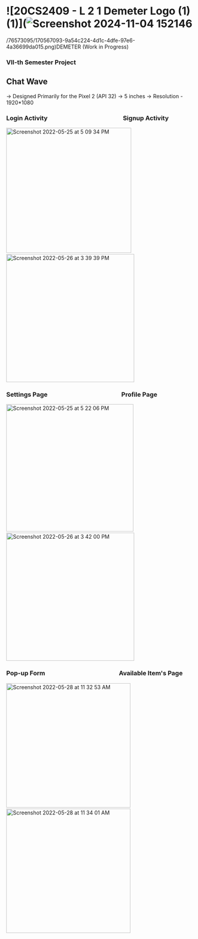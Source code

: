 # ![20CS2409 - L 2 1  Demeter Logo (1) (1)](![Screenshot 2024-11-04 152146](https://github.com/user-attachments/assets/dfaf7234-51f7-4950-8b20-bce8c69dbba2)
/76573095/170567093-9a54c224-4d1c-4dfe-97e6-4a36699da015.png)DEMETER (Work in Progress)


### VII-th Semester Project

## Chat Wave

-> Designed Primarily for the Pixel 2 (API 32)
    -> 5 inches
    -> Resolution - 1920*1080


### Login Activity&nbsp; &nbsp; &nbsp; &nbsp; &nbsp; &nbsp; &nbsp; &nbsp; &nbsp; &nbsp; &nbsp; &nbsp; &nbsp; &nbsp; &nbsp; &nbsp; &nbsp; &nbsp; &nbsp; &nbsp; &nbsp; &nbsp; &nbsp; &nbsp; &nbsp; &nbsp;  Signup Activity                                                  

<img width="334" alt="Screenshot 2022-05-25 at 5 09 34 PM" src="
/76573095/170253621-3b69f35f-4233-4140-92dc-ca3ae7f31086.png">&nbsp; &nbsp; &nbsp; &nbsp; &nbsp; <img width="342" alt="Screenshot 2022-05-26 at 3 39 39 PM" src="https://user-images.githubusercontent.com/76573095/170467326-30728178-fabd-4197-9cc4-ea2185b5c1eb.png">



### Settings Page &nbsp; &nbsp; &nbsp; &nbsp; &nbsp; &nbsp; &nbsp; &nbsp; &nbsp; &nbsp; &nbsp; &nbsp; &nbsp; &nbsp; &nbsp; &nbsp; &nbsp; &nbsp; &nbsp; &nbsp; &nbsp; &nbsp; &nbsp; &nbsp; &nbsp;  Profile Page

<img width="340" alt="Screenshot 2022-05-25 at 5 22 06 PM" src="https://user-images.githubusercontent.com/76573095/170255776-4191527e-74f5-4297-9e06-f9832db3cec5.png">&nbsp; &nbsp; &nbsp; &nbsp; &nbsp;<img width="342" alt="Screenshot 2022-05-26 at 3 42 00 PM" src="https://user-images.githubusercontent.com/76573095/170467723-c2273873-5298-47ff-8c5e-2afdc0285f81.png">

### Pop-up Form &nbsp; &nbsp; &nbsp; &nbsp; &nbsp; &nbsp; &nbsp; &nbsp; &nbsp; &nbsp; &nbsp; &nbsp; &nbsp; &nbsp; &nbsp; &nbsp; &nbsp; &nbsp; &nbsp; &nbsp; &nbsp; &nbsp; &nbsp; &nbsp; &nbsp; Available Item's Page

<img width="332" alt="Screenshot 2022-05-28 at 11 32 53 AM" src="https://user-images.githubusercontent.com/76573095/170812474-b6e7ec49-30f9-4667-a39e-d31be51a1fe6.png">&nbsp; &nbsp; &nbsp; &nbsp; &nbsp;<img width="332" alt="Screenshot 2022-05-28 at 11 34 01 AM" src="https://user-images.githubusercontent.com/76573095/170812511-b1aceb21-74f2-4a47-87c4-67861e619fe5.png">
